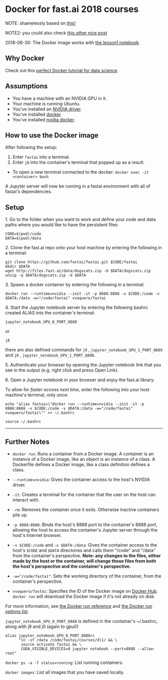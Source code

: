 # Docker for fast.ai 2018 courses

NOTE: shamelessly based on [this!](https://github.com/MattKleinsmith/dockerfiles/tree/master/fastai)

NOTE2: you could also check [this other nice post](https://nji-syd.github.io/2018/03/26/up-and-running-with-fast-ai-and-docker/)

2018-06-30: The Docker image works with [the lesson1 notebook](https://github.com/fastai/fastai/blob/master/courses/dl1/lesson1.ipynb).


## Why Docker

Check out this [perfect Docker tutorial for data science](https://towardsdatascience.com/how-docker-can-help-you-become-a-more-effective-data-scientist-7fc048ef91d5).

## Assumptions

- You have a machine with an NVIDIA GPU in it.
- Your machine is running Ubuntu.
- You've installed an [NVIDIA driver](http://www.nvidia.com/Download/index.aspx).
- You've installed [docker](https://docs.docker.com/engine/installation/linux/docker-ce/ubuntu/).
- You've installed [nvidia docker](https://github.com/NVIDIA/nvidia-docker).

## How to use the Docker image

After following the setup:

1. Enter `fastai` into a terminal.
2. Enter `j8` into the container's terminal that popped up as a result.  
* To open a new terminal connected to the docker: `docker exec -it <container> bash`  

A Jupyter server will now be running in a fastai environment with all of fastai's dependencies.

## Setup

1\. Go to the folder when you want to work and define your code and data paths where you would like to have the persistent files:

```
CODE=$(pwd)/code
DATA=$(pwd)/data
```

2\. Clone the fast.ai repo onto your host machine by entering the following in a terminal:

```
git clone https://github.com/fastai/fastai.git $CODE/fastai
mkdir $DATA
wget http://files.fast.ai/data/dogscats.zip -O $DATA/dogscats.zip
unzip -q $DATA/dogscats.zip -d $DATA
```

3\. Spawn a docker container by entering the following in a terminal:

`docker run --runtime=nvidia --init -it -p 8888:8888 -v $CODE:/code -v $DATA:/data -w="/code/fastai" vvaquero/fastai`

4\. Start the Jupyter notebook server by entering the following bashrc created ALIAS into the container's terminal:

`jupyter_notebook_GPU_0_PORT_8888`

or

`j8`

there are also defined commands for `j9` , `jupyter_notebook_GPU_1_PORT_8889`  and `j0` , `jupyter_notebook_GPU_1_PORT_8890`.

5\. Authenticate your browser by opening the Jupyter notebook link that you see in the output (e.g. right click and press Open Link).  

6\. Open a Jupyter notebook in your browser and enjoy the fast.ai library.


To allow for *faster access next time*, enter the following into your host machine's terminal, only once:

`echo "alias fastai=\"docker run --runtime=nvidia --init -it -p 8888:8888 -v $CODE:/code -v $DATA:/data -w="/code/fastai" vvaquero/fastai\"" >> ~/.bashrc`

`source ~/.bashrc`

---



## Further Notes

- `docker run`: Runs a container from a Docker image. A container is an instance of a Docker image, like an object is an instance of a class. A Dockerfile defines a Docker image, like a class definition defines a class.

- `--runtime=nvidia`: Gives the container access to the host's NVIDIA driver.

- `-it`: Creates a terminal for the container that the user on the host can interact with.

- `-rm`: Removes the container once it exits. Otherwise inactive containers pile up.

- `-p 8888:8888`: Binds the host's 8888 port to the container's 8888 port, allowing the host to access the container's Jupyter server through the host's Internet browser.

- `-v $CODE:/code` and `-v $DATA:/data`: Gives the container access to the host's `$CODE` and `$DATA` directories and calls them "/code" and "/data" from the container's perspective. **Note: any changes to the files, either made by the host or the container, will change those files from both the host's perspective and the container's perspective.**

- `-w="/code/fastai"`: Sets the working directory of the container, from the container's perspective.

- `vvaquero/fastai`: Specifies the ID of the Docker image on [Docker Hub](https://hub.docker.com/). `docker run` will download the Docker image if it's not already on disk.

For more information, see [the Docker run reference](https://docs.docker.com/engine/reference/run/) and [the Docker run options list](https://docs.docker.com/engine/reference/commandline/run/).


`jupyter_notebook_GPU_0_PORT_8888` is defined in the container's ~/.bashrc, along with j9 and j0 (again to gpu0)

```
alias jupyter_notebook_GPU_0_PORT_8888=\
      "ln -sf /data /code/fastai/courses/dl1/ && \
       source activate fastai && \
       CUDA_VISIBLE_DEVICES=0 jupyter notebook --port=8888 --allow-root"
```

`docker ps -a -f status=running`: List running containers.  

`docker images`: List all images that you have saved locally.
